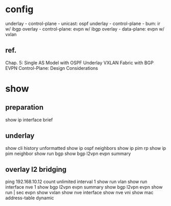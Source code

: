# config
underlay - control-plane - unicast: ospf
underlay - control-plane - bum: ir w/ ibgp
overlay - control-plane: evpn w/ ibgp
overlay - data-plane: evpn w/ vxlan

## ref.
Chap. 5: Single AS Model with OSPF Underlay
VXLAN Fabric with BGP EVPN Control-Plane: Design Considerations

# show
## preparation
show ip interface brief

## underlay
show cli history unformatted
show ip ospf neighbors 
show ip pim rp
show ip pim neighbor 
show run bgp
show bgp l2vpn evpn summary

## overlay l2 bridging
ping 192.168.10.12 count unlimited interval 1
show run vlan
show run interface nve 1
show bgp l2vpn evpn summary
show bgp l2vpn evpn
show run | sec evpn
show vxlan
show nve interface 
show nve vni
show mac address-table dynamic
